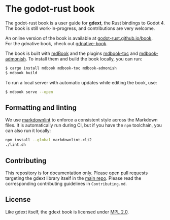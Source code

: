 # The godot-rust book

The godot-rust book is a user guide for **gdext**, the Rust bindings to Godot 4. The book is still work-in-progress, and contributions are very welcome.

An online version of the book is available at [godot-rust.github.io/book][book-web].  
For the gdnative book, check out [gdnative-book].

The book is built with [mdBook] and the plugins [mdbook-toc] and [mdbook-admonish]. To install them and build the book locally, you can run:
```bash
$ cargo install mdbook mdbook-toc mdbook-admonish
$ mdbook build
```

To run a local server with automatic updates while editing the book, use:
```bash
$ mdbook serve --open
```


## Formatting and linting

We use [markdownlint] to enforce a consistent style across the Markdown files.
It is automatically run during CI, but if you have the `npm` toolchain, you can also run it locally:

```bash
npm install --global markdownlint-cli2
./lint.sh
```


## Contributing

This repository is for documentation only. Please open pull requests targeting the gdext library itself in the [main repo][gdext].
Please read the corresponding contributing guidelines in `Contributing.md`.


## License

Like gdext itself, the gdext book is licensed under [MPL 2.0][mpl].

[book-web]: https://godot-rust.github.io/book
[gdext]: https://github.com/godot-rust/gdext
[gdnative-book]: https://github.com/godot-rust/gdnative-book
[markdownlint]: https://github.com/DavidAnson/markdownlint
[mdbook-admonish]: https://github.com/tommilligan/mdbook-admonish
[mdbook-toc]: https://github.com/badboy/mdbook-toc
[mdBook]: https://github.com/rust-lang-nursery/mdBook
[mpl]: https://www.mozilla.org/en-US/MPL
